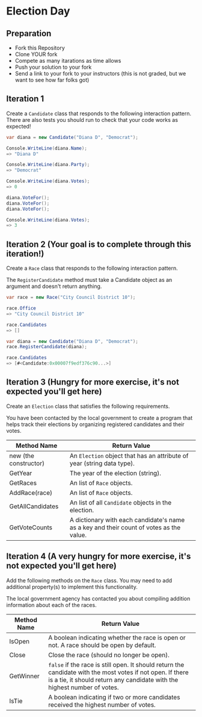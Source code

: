 # Election Day

## Preparation

* Fork this Repository
* Clone YOUR fork
* Compete as many itarations as time allows
* Push your solution to your fork
* Send a link to your fork to your instructors (this is not graded, but we want to see how far folks got)

## Iteration 1

Create a `Candidate` class that responds to the following interaction pattern. There are also tests you should run to check that your code works as expected!

```c#
var diana = new Candidate("Diana D", "Democrat");

Console.WriteLine(diana.Name);
=> "Diana D"

Console.WriteLine(diana.Party);
=> "Democrat"

Console.WriteLine(diana.Votes);
=> 0

diana.VoteFor();
diana.VoteFor();
diana.VoteFor();

Console.WriteLine(diana.Votes);
=> 3
```

## Iteration 2 (Your goal is to complete through this iteration!)

Create a `Race` class that responds to the following interaction pattern.

The `RegisterCandidate` method must take a Candidate object as an argument and doesn't return anything.

```c#
var race = new Race("City Council District 10");

race.Office
=> "City Council District 10"

race.Candidates
=> []

var diana = new Candidate("Diana D", "Democrat");
race.RegisterCandidate(diana);

race.Candidates
=> [#<Candidate:0x00007f9edf376c90...>]
```

## Iteration 3 (Hungry for more exercise, it's not expected you'll get here)

Create an `Election` class that satisfies the following requirements.

You have been contacted by the local government to create a program that helps track their elections by organizing registered candidates and their votes.

| Method Name | Return Value |
| ----------- | ------------ |
| new (the constructor)         | An `Election` object that has an attribute of year (string data type). |
| GetYear        | The year of the election (string). |
| GetRaces       | An list of `Race` objects. |
| AddRace(race)   | An list of `Race` objects. |
| GetAllCandidates  | An list of all `Candidate` objects in the election. |
| GetVoteCounts | A dictionary with each candidate's name as a key and their count of votes as the value. |


## Iteration 4 (A very hungry for more exercise, it's not expected you'll get here)

Add the following methods on the `Race` class. You may need to add additional property(s) to implement this functionality.

The local government agency has contacted you about compiling addition information about each of the races.

| Method Name | Return Value |
| ----------- | ------------ |
| IsOpen        | A boolean indicating whether the race is open or not. A race should be open by default. |
| Close       | Close the race (should no longer be open). |
| GetWinner      | `false` if the race is still open. It should return the candidate with the most votes if not open. If there is a tie, it should return any candidate with the highest number of votes. |
| IsTie       | A boolean indicating if two or more candidates received the highest number of votes. |
